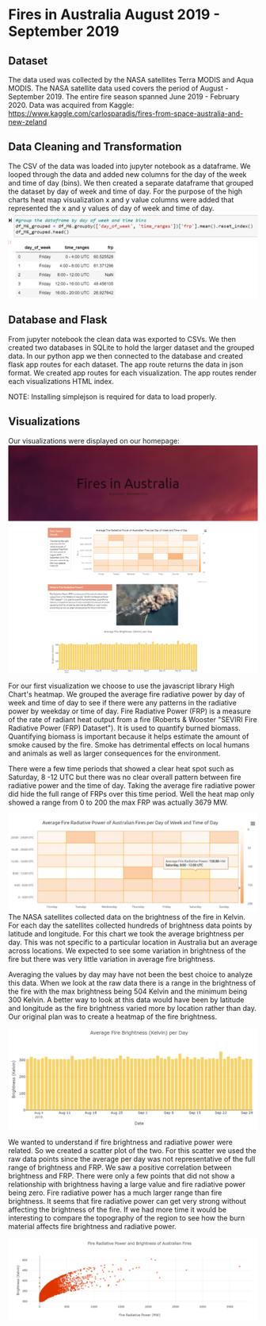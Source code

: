 # Fires in Australia August 2019 - September 2019

## Dataset 
The data used was collected by the NASA satellites Terra MODIS and Aqua MODIS. The NASA satellite data used covers the period of August - September 2019. The entire fire season spanned June 2019 - February 2020. Data was acquired from Kaggle: https://www.kaggle.com/carlosparadis/fires-from-space-australia-and-new-zeland

## Data Cleaning and Transformation
The CSV of the data was loaded into jupyter notebook as a dataframe. We looped through the data and added new columns for the day of the week and time of day (bins). We then created a separate dataframe that grouped the dataset by day of week and time of day. For the purpose of the high charts heat map visualization x and y value columns were added that represented the x and y values of day of week and time of day.
![Dates](static/images/data_groupby.png)

## Database and Flask
From jupyter notebook the clean data was exported to CSVs. We then created two databases in SQLite to hold the larger dataset and the grouped data. In our python app we then connected to the database and created flask app routes for each dataset. The app route returns the data in json format. We created app routes for each visualization. The app routes render each visualizations HTML index. 

NOTE: Installing simplejson is required for data to load properly.

## Visualizations
Our visualizations were displayed on our homepage:
![Dates](static/images/page.PNG)

For our first visualization we choose to use the javascript library High Chart's heatmap. We grouped the average fire radiative power by day of week and time of day to see if there were any patterns in the radiative power by weekday or time of day. Fire Radiative Power (FRP) is a measure of the rate of radiant heat output from a fire (Roberts & Wooster "SEVIRI Fire Radiative Power (FRP) Dataset"). It is used to quantify burned biomass. Quantifying biomass is important because it helps estimate the amount of smoke caused by the fire. Smoke has detrimental effects on local humans and animals as well as larger consequences for the environment.

There were a few time periods that showed a clear heat spot such as Saturday, 8 -12 UTC but there was no clear overall pattern between fire radiative power and the time of day. Taking the average fire radiative power did hide the full range of FRPs over this time period. Well the heat map only showed a range from 0 to 200 the max FRP was actually 3679 MW.  



![Dates](static/images/heatmap.PNG)
The NASA satellites collected data on the brightness of the fire in Kelvin. For each day the satellites collected hundreds of brightness data points by latitude and longitude. For this chart we took the average brightness per day. This was not specific to a particular location in Australia but an average across locations. We expected to see some variation in brightness of the fire but there was very little variation in average fire brightness. 

Averaging the values by day may have not been the best choice to analyze this data. When we look at the raw data there is a range in the brightness of the fire with the max brightness being 504 Kelvin and the minimum being 300 Kelvin. A better way to look at this data would have been by latitude and longitude as the fire brightness varied more by location rather than day. Our original plan was to create a heatmap of the fire brightness.

![Dates](static/images/bar_chart.PNG)


We wanted to understand if fire brightness and radiative power were related. So we created a scatter plot of the two. For this scatter we used the raw data points since the average per day was not representative of the full range of brightness and FRP. We saw a positive correlation between brightness and FRP. There were only a few points that did not show a relationship with brightness having  a large value and fire radiative power being zero. Fire radiative power has a much larger range than fire brightness. It seems that fire radiative power can get very strong without affecting the brightness of the fire. If we had more time it would be interesting to compare the topography of the region to see how the burn material affects fire brightness and radiative power.

 
![Dates](static/images/scatter.PNG)
